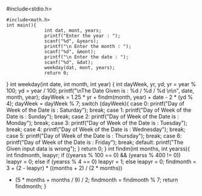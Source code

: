 #include<stdio.h>
    
    #include<math.h>
    int main(){
                  int dat, mont, years;
                  printf("Enter the year : ");
                  scanf("%d", &years);
                  printf("\n Enter the month : ");
                  scanf("%d", &mont);
                  printf("\n Enter the date : ");
                  scanf("%d", &dat);
                  weekday(dat, mont, years);
                  return 0;
 }
    int weekday(int date, int month, int year) {
           int dayWeek, yr, yd;
           yr = year % 100;
           yd = year / 100;
           printf("\nThe Date Given is : %d / %d / %d \n\n", date, month, year);
           dayWeek = 1.25 * yr + findm(month, year) + date - 2 * (yd % 4);
           dayWeek = dayWeek % 7;
           switch (dayWeek){
           case 0:  printf("Day of Week of the Date is : Saturday");
                        break;
           case 1:  printf("Day of Week of the Date is : Sunday");
                        break;
           case 2:  printf("Day of Week of the Date is : Monday");
                        break;
                         case 3:  printf("Day of Week of the Date is : Tuesday");
                        break;
           case 4:  printf("Day of Week of the Date is : Wednesday");
                        break;
           case 5:  printf("Day of Week of the Date is : Thursday");
                        break;
           case 6:  printf("Day of Week of the Date is : Friday");
                        break;
           default:  printf("The Given input data is wrong");
           }
           return 0;
           }
    int findm(int months, int yearss){
           int findmonth, leapyr;
           if ((yearss % 100 == 0) && (yearss % 400 != 0))
 leapyr = 0;
           else if (yearss % 4 == 0)
           leapyr = 1;
           else
           leapyr = 0;
           findmonth = 3 + (2 - leapyr) * ((months + 2) / (2 * months))
+ (5 * months + months / 9) / 2;
           findmonth = findmonth % 7;
           return findmonth;
    }

<!---
Codingcharan/Codingcharan is a ✨ special ✨ repository because its `README.md` (this file) appears on your GitHub profile.
You can click the Preview link to take a look at your changes.
--->

